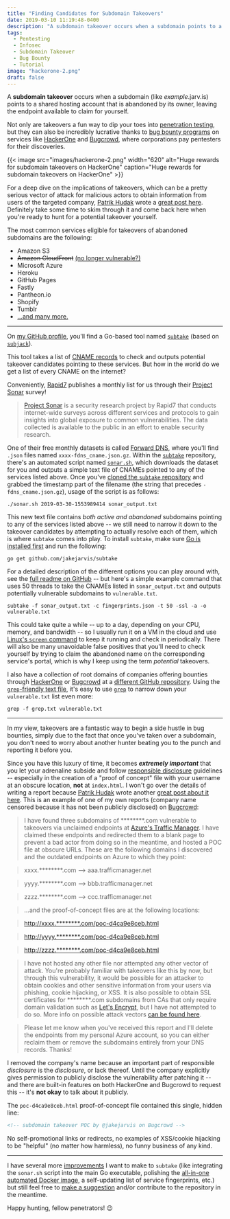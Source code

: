 ```yaml
---
title: "Finding Candidates for Subdomain Takeovers"
date: 2019-03-10 11:19:48-0400
description: "A subdomain takeover occurs when a subdomain points to a shared hosting account that is abandoned by its owner, leaving the endpoint available to claim for yourself."
tags:
  - Pentesting
  - Infosec
  - Subdomain Takeover
  - Bug Bounty
  - Tutorial
image: "hackerone-2.png"
draft: false
---
```


A **subdomain takeover** occurs when a subdomain (like *example*.jarv.is) points to a shared hosting account that is abandoned by its owner, leaving the endpoint available to claim for yourself.

Not only are takeovers a fun way to dip your toes into [penetration testing](https://www.cloudflare.com/learning/security/glossary/what-is-penetration-testing/), but they can also be incredibly lucrative thanks to [bug bounty programs](https://en.wikipedia.org/wiki/Bug_bounty_program) on services like [HackerOne](https://hackerone.com/hacktivity?order_direction=DESC&order_field=popular&filter=type%3Aall&querystring=subdomain%20takeover) and [Bugcrowd](https://bugcrowd.com/programs), where corporations pay pentesters for their discoveries.

{{< image src="images/hackerone-2.png" width="620" alt="Huge rewards for subdomain takeovers on HackerOne" caption="Huge rewards for subdomain takeovers on HackerOne" >}}

For a deep dive on the implications of takeovers, which can be a pretty serious vector of attack for malicious actors to obtain information from users of the targeted company, [Patrik Hudak](https://twitter.com/0xpatrik) wrote a [great post here](https://0xpatrik.com/subdomain-takeover/). Definitely take some time to skim through it and come back here when you're ready to hunt for a potential takeover yourself.

The most common services eligible for takeovers of abandoned subdomains are the following:

- Amazon S3
- ~~Amazon CloudFront~~ [(no longer vulnerable?)](https://github.com/EdOverflow/can-i-take-over-xyz/issues/29)
- Microsoft Azure
- Heroku
- GitHub Pages
- Fastly
- Pantheon.io
- Shopify
- Tumblr
- [...and many more.](https://github.com/EdOverflow/can-i-take-over-xyz#all-entries)

---

On [my GitHub profile](https://github.com/jakejarvis/), you'll find a Go-based tool named [`subtake`](https://github.com/jakejarvis/subtake) (based on [`subjack`](https://github.com/haccer/subjack)).

This tool takes a list of [CNAME records](https://support.dnsimple.com/articles/cname-record/) to check and outputs potential takeover candidates pointing to these services. But how in the world do we get a list of every CNAME on the internet?

Conveniently, [Rapid7](https://www.rapid7.com/) publishes a monthly list for us through their [Project Sonar](https://www.rapid7.com/research/project-sonar/) survey!

> [Project Sonar](https://opendata.rapid7.com/about/) is a security research project by Rapid7 that conducts internet-wide surveys across different services and protocols to gain insights into global exposure to common vulnerabilities. The data collected is available to the public in an effort to enable security research.

One of their free monthly datasets is called [Forward DNS](https://opendata.rapid7.com/sonar.fdns_v2/), where you'll find `.json` files named `xxxx-fdns_cname.json.gz`. Within the [`subtake`](https://github.com/jakejarvis/subtake) repository, there's an automated script named [`sonar.sh`](https://github.com/jakejarvis/subtake/blob/master/sonar.sh), which downloads the dataset for you and outputs a simple text file of CNAMEs pointed to any of the services listed above. Once you've [cloned the `subtake` repository](https://github.com/jakejarvis/subtake) and grabbed the timestamp part of the filename (the string that precedes `-fdns_cname.json.gz`), usage of the script is as follows:

```
./sonar.sh 2019-03-30-1553989414 sonar_output.txt
```

This new text file contains *both active and abandoned* subdomains pointing to any of the services listed above -- we still need to narrow it down to the takeover candidates by attempting to actually resolve each of them, which is where `subtake` comes into play. To install `subtake`, make sure [Go is installed first](https://golang.org/doc/install#install) and run the following:

```
go get github.com/jakejarvis/subtake
```

For a detailed description of the different options you can play around with, see the [full readme on GitHub](https://github.com/jakejarvis/subtake#usage) -- but here's a simple example command that uses 50 threads to take the CNAMEs listed in `sonar_output.txt` and outputs potentially vulnerable subdomains to `vulnerable.txt`.

```
subtake -f sonar_output.txt -c fingerprints.json -t 50 -ssl -a -o vulnerable.txt
```

This could take quite a while -- up to a day, depending on your CPU, memory, and bandwidth -- so I usually run it on a VM in the cloud and use [Linux's `screen` command](https://www.howtoforge.com/linux_screen) to keep it running and check in periodically. There will also be many unavoidable false positives that you'll need to check yourself by trying to claim the abandoned name on the corresponding service's portal, which is why I keep using the term *potential* takeovers. 

I also have a collection of root domains of companies offering bounties through [HackerOne](https://hackerone.com/directory/) or [Bugcrowd](https://bugcrowd.com/programs) at a [different GitHub repository](https://github.com/jakejarvis/bounty-domains/). Using the [`grep`-friendly text file](https://github.com/jakejarvis/bounty-domains/blob/master/grep.txt), it's easy to use [`grep`](http://man7.org/linux/man-pages/man1/grep.1.html) to narrow down your `vulnerable.txt` list even more:

```
grep -f grep.txt vulnerable.txt
```

---

In my view, takeovers are a fantastic way to begin a side hustle in bug bounties, simply due to the fact that once you've taken over a subdomain, you don't need to worry about another hunter beating you to the punch and reporting it before you.

Since you have this luxury of time, it becomes ***extremely important*** that you let your adrenaline subside and follow [responsible disclosure](https://www.bugcrowd.com/resource/what-is-responsible-disclosure/) guidelines -- especially in the creation of a "proof of concept" file with your username at an obscure location, **not** at `index.html`. I won't go over the details of writing a report because [Patrik Hudak](https://twitter.com/0xpatrik) wrote another [great post about it here](https://0xpatrik.com/takeover-proofs/). This is an example of one of my own reports (company name censored because it has not been publicly disclosed) on [Bugcrowd](https://bugcrowd.com/programs):


> I have found three subdomains of ********.com vulnerable to takeovers via unclaimed endpoints at [Azure's Traffic Manager](https://azure.microsoft.com/en-us/services/traffic-manager/). I have claimed these endpoints and redirected them to a blank page to prevent a bad actor from doing so in the meantime, and hosted a POC file at obscure URLs. These are the following domains I discovered and the outdated endpoints on Azure to which they point:

> xxxx.********.com --> aaa.trafficmanager.net

> yyyy.********.com --> bbb.trafficmanager.net

> zzzz.********.com --> ccc.trafficmanager.net

> ...and the proof-of-concept files are at the following locations:

> [http://xxxx.********.com/poc-d4ca9e8ceb.html](#)

> [http://yyyy.********.com/poc-d4ca9e8ceb.html](#)

> [http://zzzz.********.com/poc-d4ca9e8ceb.html](#)

> I have not hosted any other file nor attempted any other vector of attack. You're probably familiar with takeovers like this by now, but through this vulnerability, it would be possible for an attacker to obtain cookies and other sensitive information from your users via phishing, cookie hijacking, or XSS. It is also possible to obtain SSL certificates for ********.com subdomains from CAs that only require domain validation such as [Let's Encrypt](https://letsencrypt.org/how-it-works/), but I have not attempted to do so. More info on possible attack vectors [can be found here](https://0xpatrik.com/subdomain-takeover/).

> Please let me know when you've received this report and I'll delete the endpoints from my personal Azure account, so you can either reclaim them or remove the subdomains entirely from your DNS records. Thanks!


I removed the company's name because an important part of responsible *disclosure* is the *disclosure*, or lack thereof. Until the company explicitly gives permission to publicly disclose the vulnerability after patching it -- and there are built-in features on both HackerOne and Bugcrowd to request this -- it's **not okay** to talk about it publicly.

The `poc-d4ca9e8ceb.html` proof-of-concept file contained this single, hidden line:

```html
<!-- subdomain takeover POC by @jakejarvis on Bugcrowd -->
```

No self-promotional links or redirects, no examples of XSS/cookie hijacking to be "helpful" (no matter how harmless), no funny business of any kind.

---

I have several more [improvements](https://github.com/jakejarvis/subtake#to-do) I want to make to `subtake` (like integrating the `sonar.sh` script into the main Go executable, polishing the [all-in-one automated Docker image](https://hub.docker.com/r/jakejarvis/subtake), a self-updating list of service fingerprints, etc.) but still feel free to [make a suggestion](https://github.com/jakejarvis/subtake/issues) and/or contribute to the repository in the meantime.

Happy hunting, fellow penetrators! 😉